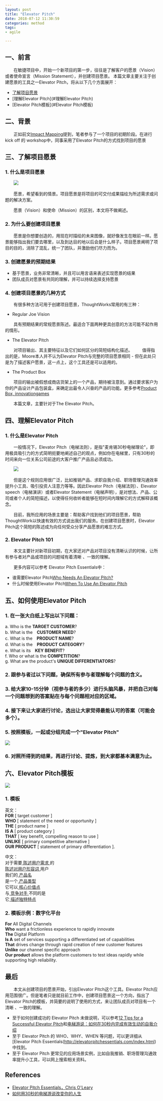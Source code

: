 ```yaml
---
layout: post
title: "Elevator Pitch"
date: 2018-07-12 11:30:59
categories: method
tags: 
- agile

---
```

## 一、前言

　　在敏捷项目中，开始一个新项目的第一步，往往是了解客户的愿景（Vision）或者使命宣言（Mission Statement），并创建项目愿景。 本篇文章主要关注于创建愿景的工具之一Elevator Pitch，将从以下几个方面展开：

* [了解项目愿景](#了解项目愿景)
* [理解Elevator Pitch](#理解Elevator Pitch)
* [Elevator Pitch模板](#Elevator Pitch模板)

<!-- more -->

## 二、背景
　　正如前文[Impact Mapping](http://zhangyuyu.github.io/2018/07/04/Impact-Mapping/)提到，笔者参与了一个项目的初期阶段。在进行kick off 的 workshop中，同事采用了Elevator Pitch的方式找到项目的愿景

## <span id="了解项目愿景">三、了解项目愿景</span>

### 1. 什么是项目愿景
　　![](/assets/img/2018/elevator-pitch-vision.png)

　　愿景，希望看到的情景。项目愿景是将项目的可交付成果描绘为所述需求或问题的解决方案。

　　愿景（Vision）和使命（Mission）的区别，本文将不做阐述。

### 2. 为什么要创建项目愿景
　　愿景是你想要创造的，用现在时描绘的未来图像，就好像发生在眼前一样。愿景能够指出我们要去哪里，以及到达目的地以后会是什么样子。项目愿景阐明了项目的目的，消除了混乱，统一了团队，并激励他们尽力而为。 

### 3. 创建愿景的预期结果

* 基于愿景，业务非常清晰，并且可以用言语来表述实现愿景的结果
* 团队成员对愿景有共同的理解，并可以持续选择支持愿景

### 4. 创建项目愿景的几种方式
　　有很多种方法可用于创建项目愿景，ThoughtWorks常用的有三种：

* Regular Joe Vision

　　具有预期结果的常规愿景陈述。最适合下面两种更具创意的方法可能不起作用的情形。

* The Elevator Pitch

　　对项目输出、其主要特征以及它们如何区分的简短结构化描述。
　　值得指出的是，Moore本人并不认为Elevator Pitch与完整的项目愿景相同 - 但在此处只是为了描述客户愿景，这一点上，这个工具还是可以适用的。

* The Product Box 

　　项目的输出被假想成商店货架上的一个产品，期待被注意到。通过要求客户为你的产品设计产品包装盒，来确定出最令人兴奋的产品的功能。更多参考[Product Box, innovationgames](https://www.innovationgames.com/product-box/)

　　本篇文章，主要针对于The Elevator Pitch。

## <span id="理解Elevator Pitch">四、理解Elevator Pitch</span>

### 1. 什么是Elevator Pitch
　　一般情况下，Elevator Pitch（电梯法则），是指"麦肯锡30秒电梯理论"，即用极具吸引力的方式简明扼要地阐述自己的观点，例如你在电梯里，只有30秒的时间来向一位关系公司前途的大客户推广产品且必须成功。

　　![](/assets/img/2018/elevator-pitch.png)

　　但是这个规则应用很广泛，比如推销产品、求职自我介绍、职场管理沟通效率提升小工具、吸引投资人注意力等等。因此Elevator Pitch（电梯法则）、Elevator speech（电梯演讲）或者Elevator Statement（电梯声明），是对想法、产品、公司或者个人的简短描述，以使得任何收听者能够在短时间内理解它的方式解释该概念。

　　目前，我所应用的场景主要是：帮助客户找到他们的项目愿景，帮助ThoughtWork以快速有效的方式说出我们的服务。在创建项目愿景时，Elevator Pitch这个简短的陈述成为向任何受众分享产品愿景的难忘方式。

### 2. Elevator Pitch 101
　　本文主要针对新项目初期，在大家还对产品对项目没有清晰认识的时候，让所有参与者对产品或项目的问题域有着清晰 、一致的理解。

　　更多内容可以参考 Elevator Pitch Essentials中：

* 谁需要Elevator Pitch[Who Needs An Elevator Pitch?](http://elevatorpitchessentials.com/essays/WhoNeedsAnElevatorPitch.html)
* 什么时候使用Elevator Pitch[When To Use An Elevator Pitch](http://elevatorpitchessentials.com/essays/WhenToUseAnElevatorPitch.html)

## 五、如何使用Elevator Pitch 

### 1. 在一张大白纸上写出以下问题：

a. Who is the **TARGET CUSTOMER**?  
b. What is the　**CUSTOMER NEED**?  
c. What is the　**PRODUCT NAME**?  
d. What is the　**PRODUCT CATEGORY**?  
e. What is its　**KEY BENEFIT**?  
f. Who or what is the **COMPETITION**?  
g. What are the product's **UNIQUE DIFFERENTIATORS**?  

### 2. 跟参与者过以下问题，确保所有参与者理解每个问题的含义。

### 3. 给大家10-15分钟（视参与者的多少）进行头脑风暴，并把自己对每一个问题想到的答案贴在与每个问题相对应的区域。

### 4. 接下来让大家进行讨论，选出让大家觉得最能认可的答案（可能会多个）。

### 5. 按照模板，一起或分组完成一个"Elevator Pitch"
![](/assets/img/2018/elevator-pitch-template.png)

### 6. 对照所得到的结果，再进行讨论、提炼，到大家都基本满意为止。

## <span id="Elevator Pitch模板">六、Elevator Pitch模板</span>

![](/assets/img/2018/elevator-pitch-template-picture.png)

### 1. 模板

英文：  
    **FOR** [ target customer ]  
    **WHO** [ statement of the need or opportunity ]  
    **THE** [ product name ]  
    **IS A** [ product category ]  
    **THAT** [ key benefit, compelling reason to use ]  
    **UNLIKE** [ primary competitive alternative ]  
    **OUR PRODUCT** [ statement of primary differentiation ].  

中文：  
    对于需要<u>   陈述用户需求   </u>的  
    <u>   陈述对用户形容词      </u>用户  
    我们的<u>   产品名      </u>  
    是一个<u>   产品类型     </u>  
    它可以<u>   核心价值点   </u>  
    与<u>   竞争对手   </u>不同的是  
    它<u>   描述独特特点   </u>  

### 2. 模板示例：数字化平台

**For** All Digital Channels  
**Who** want a frictionless experience to rapidly innovate  
**The** Digital Platform  
**Is A** set of services supporting a differentiated set of capabilities  
**That** drives change through rapid creation of new customer features  
**Unlike** our channel specific approach  
**Our product** allows the platform customers to test ideas rapidly while  
supporting high reliability.

## 最后
　　本文从创建项目的愿景开始，引出Elevator Pitch这个工具。Elevator Pitch应用范围很广。但是笔者只是就目前工作中，创建项目愿景这一个方向，指出了Elevator Pitch的模板，并简要的说明了使用的方式，来让团队成员对项目有一个清晰 、一致的理解。

* 至于如何创建成功的 Elevator Pitch 未做说明，可以参考[12 Tips for a Successful Elevator Pitch](https://community.pinkpetro.com/community/pink-petro-university/blog/2016/11/17/12-tips-for-a-successful-elevator-pitch)和[电梯游说：如何在30秒内完成有效生动的自我介绍](https://zhuanlan.zhihu.com/p/26846010)
* 至于 Elevator Pitch 的 WHO、WHY、WHEN 等问题，可以更详细从[Elevator Pitch Essentials(http://elevatorpitchessentials.com/index.html)中找到。
* 至于 Elevator Pitch 更常见的应用场景实例，比如自我推销、职场管理沟通效率提升小工具，可以网上搜索相关资料。

## References
* [Elevator Pitch Essentials，Chris O'Leary](http://elevatorpitchessentials.com/index.html)
* [如何用30秒的电梯游说改变你的人生](https://zhuanlan.zhihu.com/p/35170463)
